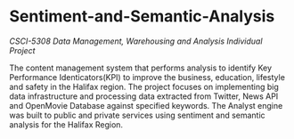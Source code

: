 # Sentiment-and-Semantic-Analysis
*CSCI-5308 Data Management, Warehousing and Analysis Individual Project*

The content management system that performs analysis to identify Key Performance Identicators(KPI) to improve the business, education, lifestyle and safety in the Halifax region. The
project focuses on implementing big data infrastructure and processing data extracted from Twitter, News API and OpenMovie Database against specified keywords. The Analyst engine was 
built to public and private services using sentiment and semantic analysis for the Halifax Region.
